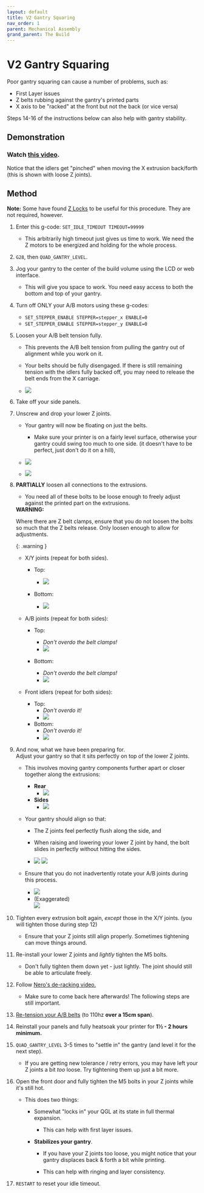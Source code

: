 ```yaml
---
layout: default
title: V2 Gantry Squaring
nav_order: 1
parent: Mechanical Assembly
grand_parent: The Build
---
```


# V2 Gantry Squaring

Poor gantry squaring can cause a number of problems, such as:
- First Layer issues
- Z belts rubbing against the gantry's printed parts
- X axis to be "racked" at the front but not the back (or vice versa)

Steps 14-16 of the instructions below can also help with gantry stability.

## Demonstration

### Watch [this video](https://user-images.githubusercontent.com/34943186/154356504-b3870f34-32a3-4c2a-a424-7d48def0f834.mp4).

Notice that the idlers get "pinched" when moving the X extrusion back/forth (this is shown with loose Z joints).

## Method

**Note:** Some have found [Z Locks](https://github.com/VoronDesign/VoronUsers/tree/master/printer_mods/tallman5/z-locks/) to be useful for this procedure. They are not required, however.

1. Enter this g-code: `SET_IDLE_TIMEOUT TIMEOUT=99999`
    - This arbitrarily high timeout just gives us time to work. We need the Z motors to be energized and holding for the whole process.

2. `G28`, then `QUAD_GANTRY_LEVEL`. 

3. Jog your gantry to the center of the build volume using the LCD or web interface.
    - This will give you space to work. You need easy access to both the bottom and top of your gantry.

4. Turn off ONLY your A/B motors using these g-codes:
    - `SET_STEPPER_ENABLE STEPPER=stepper_x ENABLE=0`
    - `SET_STEPPER_ENABLE STEPPER=stepper_y ENABLE=0`

5. Loosen your A/B belt tension fully.
    - This prevents the A/B belt tension from pulling the gantry out of alignment while you work on it.
    - Your belts should be fully disengaged. If there is still remaining tension with the idlers fully backed off, you may need to release the belt ends from the X carriage.

    - ![](./images/v2_gantry_squaring/Gantry-ABTension.png) 

6. Take off your side panels.

7. Unscrew and drop your lower Z joints. 
    - Your gantry will now be floating on just the belts.
        - Make sure your printer is on a fairly level surface, otherwise your gantry could swing too much to one side. (it doesn't have to be perfect, just don't do it on a hill),

    - ![](./images/v2_gantry_squaring/ZJoint-Lowered.png) 

    - ![](./images/v2_gantry_squaring/ZJoints-Lowered.png)

8. **PARTIALLY** loosen all connections to the extrusions.

    - You need all of these bolts to be loose enough to freely adjust against the printed part on the extrusions. 

    <div><b>WARNING:</b>
    <p>Where there are Z belt clamps, ensure that you do not loosen the bolts so much that the Z belts release. Only loosen enough to allow for adjustments.</p></div>
    {: .warning }

    - X/Y joints (repeat for both sides). 
        - Top:
            - ![](./images/v2_gantry_squaring/XYLoosen-Top.png) 

        - Bottom:
            - ![](./images/v2_gantry_squaring/XYLoosen-Bottom.png) 

    - A/B joints (repeat for both sides):
        - Top:
            - *Don't overdo the belt clamps!*
            - ![](./images/v2_gantry_squaring/ABLoosen-Top.png) 

        - Bottom:
            - *Don't overdo the belt clamps!*
            - ![](./images/v2_gantry_squaring/ABLoosen-Bottom.png) 

    - Front idlers (repeat for both sides):
        - Top:
            - *Don't overdo it!*
            - ![](./images/v2_gantry_squaring/IdlersLoosen-Top.png) 
        - Bottom:
            - *Don't overdo it!*
            - ![](./images/v2_gantry_squaring/IdlersLoosen-Bottom.png) 

9. And now, what we have been preparing for.\
Adjust your gantry so that it sits perfectly on top of the lower Z joints.
    - This involves moving gantry components further apart or closer together along the extrusions:
        - **Rear**
            - ![](./images/v2_gantry_squaring/XAdjust.png) 
        - **Sides**
            - ![](./images/v2_gantry_squaring/YAdjust.png)

    - Your gantry should align so that:
        - The Z joints feel perfectly flush along the side, and
        - When raising and lowering your lower Z joint by hand, the bolt slides in perfectly without hitting the sides.

        - ![](./images/v2_gantry_squaring/Alignment-Side.png) ![](./images/v2_gantry_squaring/Alignment-Hole.png) 

    - Ensure that you do not inadvertently rotate your A/B joints during this process.
        - ![](./images/v2_gantry_squaring/Alignment-AB-Good.png) 
        - (Exaggerated)\
        ![](./images/v2_gantry_squaring/Alignment-AB-Bad.png) 

10. Tighten every extrusion bolt again, *except* those in the X/Y joints. (you will tighten those during step 12)
    - Ensure that your Z joints still align properly. Sometimes tightening can move things around.

11. Re-install your lower Z joints and *lightly* tighten the M5 bolts.
    - Don't fully tighten them down yet - just lightly. The joint should still be able to articulate freely.

12. Follow [Nero's de-racking video.](https://www.youtube.com/watch?v=cOn6u9kXvy0) 
    - Make sure to come back here afterwards! The following steps are still important.

13. [Re-tension your A/B belts](/tuning/secondary_printer_tuning.html#belt-tension) (to 110hz **over a 15cm span**).

14. Reinstall your panels and fully heatsoak your printer for **1½ - 2 hours minimum.**

15. `QUAD_GANTRY_LEVEL` 3-5 times to "settle in" the gantry (and level it for the next step).
    - If you are getting new tolerance / retry errors, you may have left your Z joints a bit *too* loose. Try tightening them up just a bit more.

16. Open the front door and fully tighten the M5 bolts in your Z joints while it's still hot.
    - This does two things:
        - Somewhat "locks in" your QGL at its state in full thermal expansion.
            - This can help with first layer issues.

        - **Stabilizes your gantry**. 
            - If you have your Z joints too loose, you might notice that your gantry displaces back & forth a bit while printing.

            - This can help with ringing and layer consistency.

17. `RESTART` to reset your idle timeout.